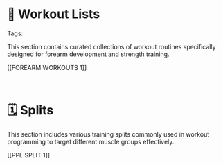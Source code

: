 # 💪 Workout Lists  
Tags:  

This section contains curated collections of workout routines specifically designed for forearm development and strength training.  

[[FOREARM WORKOUTS 1]]  

<br>  

# 🗓️ Splits  

This section includes various training splits commonly used in workout programming to target different muscle groups effectively.  

[[PPL SPLIT 1]]
